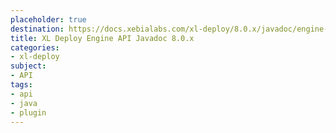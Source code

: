 ```yaml
---
placeholder: true
destination: https://docs.xebialabs.com/xl-deploy/8.0.x/javadoc/engine-api/index.html
title: XL Deploy Engine API Javadoc 8.0.x
categories:
- xl-deploy
subject:
- API
tags:
- api
- java
- plugin
---
```

